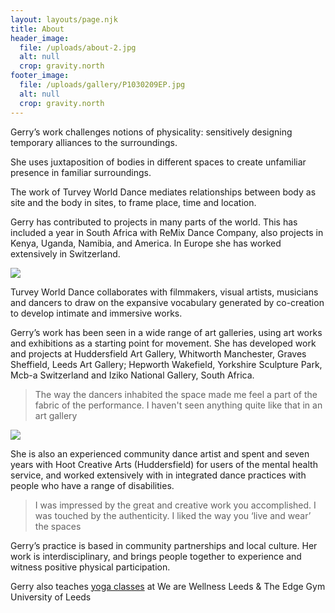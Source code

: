 ```yaml
---
layout: layouts/page.njk
title: About
header_image:
  file: /uploads/about-2.jpg
  alt: null
  crop: gravity.north
footer_image:
  file: /uploads/gallery/P1030209EP.jpg
  alt: null
  crop: gravity.north
---
```

Gerry’s work challenges notions of physicality: sensitively designing temporary alliances to the surroundings.

She uses juxtaposition of bodies in different spaces to create unfamiliar presence in familiar surroundings.

The work of Turvey World Dance mediates relationships between body as site and the body in sites, to frame place, time and location.

Gerry has contributed to projects in many parts of the world. This has included a year in South Africa with ReMix Dance Company, also projects in Kenya, Uganda, Namibia, and America. In Europe she has worked extensively in Switzerland.

![](/uploads/about-4.jpg)

Turvey World Dance collaborates with filmmakers, visual artists, musicians and dancers to draw on the expansive vocabulary generated by co-creation to develop intimate and immersive works.

Gerry’s work has been seen in a wide range of art galleries, using art works and exhibitions as a starting point for movement. She has developed work and projects at Huddersfield Art Gallery, Whitworth Manchester, Graves Sheffield, Leeds Art Gallery; Hepworth Wakefield, Yorkshire Sculpture Park, Mcb-a Switzerland and Iziko National Gallery, South Africa.

> The way the dancers inhabited the space made me feel a part of the fabric of the performance. I haven't seen anything quite like that in an art gallery

![](/uploads/about-1.jpg)

She is also an experienced community dance artist and spent and seven years with Hoot Creative Arts (Huddersfield) for users of the mental health service, and worked extensively with in integrated dance practices with people who have a range of disabilities.

> I was impressed by the great and creative work you accomplished. I was touched by the authenticity.
> I liked the way you ‘live and wear’ the spaces

Gerry’s practice is based in community partnerships and local culture. Her work is interdisciplinary, and brings people together to experience and witness positive physical participation.

Gerry also teaches [yoga classes](/yoga/) at We are Wellness Leeds & The Edge Gym University of Leeds